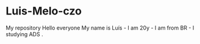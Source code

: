 # Luis-Melo-czo
My  repository
Hello everyone 
My name is Luís - I am 20y - I am from BR - I studying ADS .
